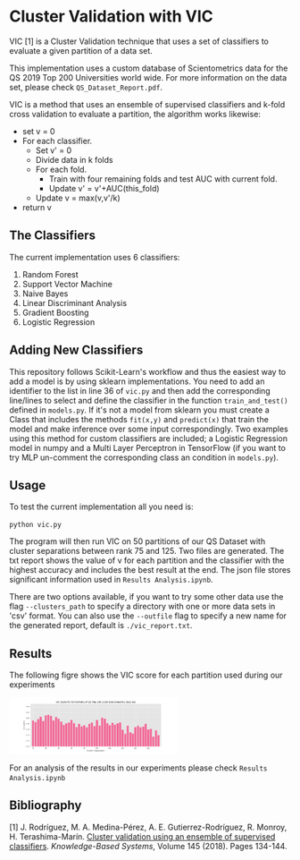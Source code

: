 # Cluster Validation with VIC

VIC [1] is a Cluster Validation technique that uses a set of classifiers to evaluate a given partition of a data set.

This implementation uses a custom database of Scientometrics data for the QS 2019 Top 200 Universities world wide. For more information on the data set, please check `QS_Dataset_Report.pdf`.

VIC is a method that uses an ensemble of supervised classifiers and k-fold cross validation to evaluate a partition, the algorithm works likewise:

* set v = 0
* For each classifier.
    * Set v' = 0
    * Divide data in k folds
    * For each fold.
        * Train with four remaining folds and test AUC with current fold.
        * Update v' = v'+AUC(this_fold)
    * Update v = max(v,v'/k)
* return v

## The Classifiers

The current implementation uses 6 classifiers:

1. Random Forest
1. Support Vector Machine
1. Naive Bayes
1. Linear Discriminant Analysis
1. Gradient Boosting
1. Logistic Regression

## Adding New Classifiers

This repository follows Scikit-Learn's workflow and thus the easiest way to add a model is by using sklearn implementations. You need to add an identifier to the list in line 36 of `vic.py` and then add the corresponding line/lines to select and define the classifier in the function `train_and_test()` defined in `models.py`. If it's not a model from sklearn you must create a Class that includes the methods `fit(x,y)` and `predict(x)` that train the model and make inference over some input correspondingly. Two examples using this method for custom classifiers are included; a Logistic Regression model in numpy and a Multi Layer Perceptron in TensorFlow (if you want to try MLP un-comment the corresponding class an condition in `models.py`).

## Usage

To test the current implementation all you need is:

`python vic.py`

The program will then run VIC on 50 partitions of our QS Dataset with cluster separations between rank 75 and 125. Two files are generated. The txt report shows the value of v for each partition and the classifier with the highest accuracy and includes the best result at the end. The json file stores significant information used in `Results Analysis.ipynb`.

There are two options available, if you want to try some other data use the flag `--clusters_path` to specify a directory with one or more data sets in 'csv' format. You can also use the `--outfile` flag to specify a new name for the generated report, default is `./vic_report.txt`.

## Results

The following figre shows the VIC score for each partition used during our experiments

<img src="./images/vic.png" width="60%">

For an analysis of the results in our experiments please check `Results Analysis.ipynb`



## Bibliography

[1] J. Rodríguez, M. A. Medina-Pérez, A. E. Gutierrez-Rodríguez, R. Monroy, H. Terashima-Marín. [Cluster validation using an ensemble of supervised classifiers](https://www.sciencedirect.com/science/article/abs/pii/S0950705118300091). *Knowledge-Based Systems*, Volume 145 (2018). Pages 134-144.
